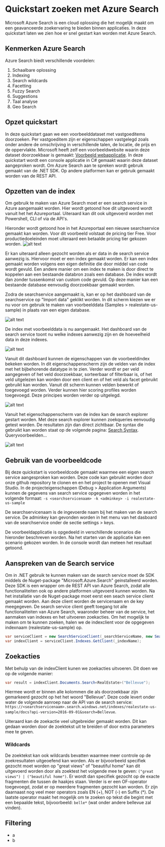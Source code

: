 # Quickstart zoeken met Azure Search 
Microsoft Azure Search is een cloud oplossing die het mogelijk maakt om een geavanceerde zoekervaring te bieden binnen applicaties. In deze quickstart laten we zien hoe er snel gestart kan worden met Azure Search.

## Kenmerken Azure Search
Azure Search biedt verschillende voordelen:
1.	Schaalbare oplossing
2.	Indexing
3.	Search wildcards
4.	Facetting
5.  Fuzzy Search
6.  Suggestions
7.  Taal analyse
8.  Geo Search

## Opzet quickstart
In deze quickstart gaan we een voorbeelddataset met vastgoeditems doorzoeken. Per vastgoeditem zijn er eigenschappen vastgelegd zoals onder andere de omschrijving in verschillende talen, de locatie, de prijs en de oppervlakte. Microsoft heeft zelf een voorbeeldwebsite waarin deze dataset doorzoekbaar is gemaakt: [Voorbeeld webapplicatie](https://searchsamples.azurewebsites.net/#/homes). In deze quickstart wordt een console applicatie in C# gemaakt waarin deze dataset aangeproken wordt. Om Azure Search aan te spreken wordt gebruik gemaakt van de .NET SDK. Op andere platformen kan er gebruik gemaakt worden van de REST API.

## Opzetten van de index  
Om gebruik te maken van Azure Search moet er een search service in Azure aangemaakt worden. Hier wordt getoond hoe dit uitgevoerd wordt vanuit het het Azureportaal. Uiteraard kan dit ook uitgevoerd worden met Powershell, CLI of via de API's.  

Hieronder wordt getoond hoe in het Azureportaal een nieuwe searchservice gemaakt kan worden. Voor dit voorbeeld volstaat de pricing tier Free. Voor productiedoeleinden moet uiteraard een betaalde pricing tier gekozen worden.
![alt text](/Content/create_searchservice.png "Aanmaken Search Service")

Er kan uiteraard alleen gezocht worden als er data in de search service aanwezig is. Hiervoor moet er een index gemaakt worden. Er kan een index gemaakt worden volgens een eigen definitie die door middel van code wordt gevuld. Een andere manier om een index te maken is door direct te koppelen aan een bestaande databron zoals een database. De index wordt dan zonder tussenkomst van custom code  gevuld. Op deze manier kan een bestaande database eenvoudig doorzoekbaar gemaakt worden. 

Zodra de searchservice aangemaakt is, kan er op het dashboard van de searchservice op "Import data" geklikt worden. In dit scherm kiezen we er nu voor om gebruik te maken van voorbeelddata (Samples > realestate-us-sample) in plaats van een eigen database.

![alt text](/Content/create_sample_index.png "Aanmaken index op basis van voorbeelddata")


De index met voorbeelddata is nu aangemaakt. Het dashboard van de search service toont nu welke indexes aanwezig zijn en de hoeveelheid data in deze indexes.

![alt text](/Content/search_dashboard.png "Search service dasboard")


Vanuit dit dashboard kunnen de eigenschappen van de voorbeeldindex bekeken worden. In dit eigenschappenscherm zijn de velden van de index met het bijbehorende datatype in te zien. Verder wordt er per veld aangegeven of het veld doorzoekbaar, sorteerbaar of filterbaar is, of het veld uitgelezen kan worden door een client en of het veld als facet gebruikt gebruikt kan worden. Vanuit dit scherm kunnen velden bewerkt of toegevoegd worden. Verder kunnen hier scoring profiles worden toegevoegd. Deze principes worden verder op uitgelegd.

![alt text](/Content/index_overview.png "Index eigenschappen")


Vanuit het eigenschappenscherm van de index kan de search explorer gestart worden. Met deze search explorer kunnen zoekqueries eenvoudig getest worden. De resultaten zijn dan direct zichtbaar. De syntax die gebruikt kan worden staat op de volgende pagina: [Search Syntax](https://docs.microsoft.com/en-us/rest/api/searchservice/search-documents). Queryvoorbeelden...

![alt text](/Content/search_explorer.png "Search explorer")

## Gebruik van de voorbeeldcode
Bij deze quickstart is voorbeeldcode gemaakt waarmee een eigen search service aangesproken kan worden. Deze code kan gebruikt worden door onze github repository te clonen en en het project te openen met Visual Studio. In de projecteigenschappen (Debug > Application Arguments) kunnen de gegevens van search service opgegeven worden in het volgende formaat: 
`-s <searchservicenaam> -k <adminkey> -i realestate-us-sample`

De searchservicenaam is de ingevoerde naam bij het maken van de search service. De adminkey kan gevonden worden in het menu van het dasboard van de searchservice onder de sectie settings > keys.

De voorbeeldapplicatie is opgedeeld in verschillende scenarios die hieronder beschreven worden. Na het starten van de applicatie kan een scenario gekozen worden. In de console wordt dan meteen het resultaat getoond.

## Aanspreken van de Search service
Om in .NET gebruik te kunnen maken van de search service moet de SDK middels de Nuget-package "Microsoft.Azure.Search" geinstalleerd worden. Deze SDK is een wrapper om de REST API van Azure Search, zodat alle functionaliteiten ook op andere platformen uitgevoerd kunnen worden. Na het installatie van de Nuget-package moet eerst een seach service client gemaakt worden. Aan deze client worden de servicenaam en de key meegegeven. De search service client geeft toegang tot alle functionaliteiten van Azure Search, waaronder beheer van de service, het aanmaken van indexes en het uitvoeren zoekacties. Om het mogelijk te maken om te kunnen zoeken, halen we de indexclient voor de opgegeven indexnaam (realestate-us-sample) op.

```C#
var serviceClient = new SearchServiceClient(_searchServiceName, new SearchCredentials(_adminApiKey));
var indexClient = serviceClient.Indexes.GetClient(_indexName);
```

## Zoekacties
Met behulp van de indexClient kunen we zoekacties uitvoeren. Dit doen we op de volgende manier:

```C#
var result = indexClient.Documents.Search<RealEstate>("Bellevue");
```

Hiermee wordt er binnen alle kolommen die als doorzoekbaar zijn gemarkeerd gezocht op het het woord "Bellevue". Deze code levert onder water de volgende aanroep naar de API van de search service:
`https://<searchservicenaam>.search.windows.net/indexes/realestate-us-sample/docs?api-version=2016-09-01&search=Bellevue`.

Uiteraard kan de zoekactie veel uitgebreider gemaakt worden. Dit kan gedaan worden door de zoektekst uit te breiden of door extra parameters mee te geven.

### Wildcards
De zoektekst kan ook wildcards bevatten waarmee meer controle op de zoekresultaten uitgeoefend kan worden. Als er bijvoorbeeld specifiek gezocht moet worden op "great views" of "beautiful home" kan dit uitgevoerd worden door als zoektest het volgende mee te geven: `("great views") | ("beautiful home")`. Er wordt dan specifiek gezocht op de exacte fragmenten die tussen de haakjes staan. Verder is er een OF-operator toegevoegd, zodat er op meerdere fragmenten gezocht kan worden. Er zijn daarnaast nog veel meer operators zoals EN (+), NOT (-) en Suffix (*). De laatste operator maakt het mogelijk om te zoeken op tekst die begint met een bepaalde tekst, bijvoorbeeld: `belle*` (wat onder andere bellevue zal vinden).
 

## Filtering
- a
- b
